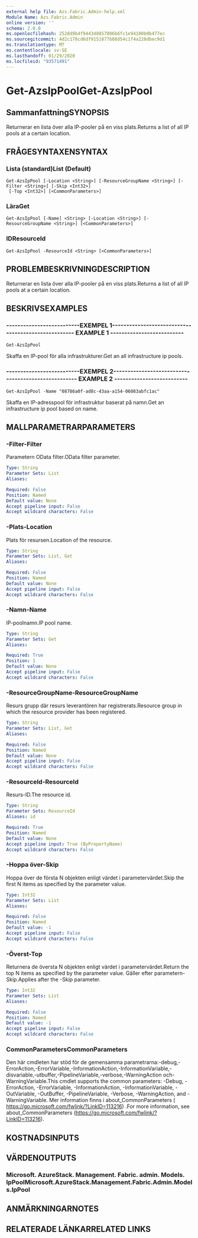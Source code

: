 ```yaml
---
external help file: Azs.Fabric.Admin-help.xml
Module Name: Azs.Fabric.Admin
online version: ''
schema: 2.0.0
ms.openlocfilehash: 2528d9b4f9443d8857006b6fc1e94100b0b477ec
ms.sourcegitcommit: 4d2c178cd6df9151877b08d54c1f4a228dbec9d1
ms.translationtype: MT
ms.contentlocale: sv-SE
ms.lasthandoff: 01/29/2020
ms.locfileid: "93571491"
---
```

# <span data-ttu-id="2a2fc-101">Get-AzsIpPool</span><span class="sxs-lookup"><span data-stu-id="2a2fc-101">Get-AzsIpPool</span></span>

## <span data-ttu-id="2a2fc-102">Sammanfattning</span><span class="sxs-lookup"><span data-stu-id="2a2fc-102">SYNOPSIS</span></span>
<span data-ttu-id="2a2fc-103">Returnerar en lista över alla IP-pooler på en viss plats.</span><span class="sxs-lookup"><span data-stu-id="2a2fc-103">Returns a list of all IP pools at a certain location.</span></span>

## <span data-ttu-id="2a2fc-104">FRÅGESYNTAXEN</span><span class="sxs-lookup"><span data-stu-id="2a2fc-104">SYNTAX</span></span>

### <span data-ttu-id="2a2fc-105">Lista (standard)</span><span class="sxs-lookup"><span data-stu-id="2a2fc-105">List (Default)</span></span>
```
Get-AzsIpPool [-Location <String>] [-ResourceGroupName <String>] [-Filter <String>] [-Skip <Int32>]
 [-Top <Int32>] [<CommonParameters>]
```

### <span data-ttu-id="2a2fc-106">Lära</span><span class="sxs-lookup"><span data-stu-id="2a2fc-106">Get</span></span>
```
Get-AzsIpPool [-Name] <String> [-Location <String>] [-ResourceGroupName <String>] [<CommonParameters>]
```

### <span data-ttu-id="2a2fc-107">ID</span><span class="sxs-lookup"><span data-stu-id="2a2fc-107">ResourceId</span></span>
```
Get-AzsIpPool -ResourceId <String> [<CommonParameters>]
```

## <span data-ttu-id="2a2fc-108">PROBLEMBESKRIVNING</span><span class="sxs-lookup"><span data-stu-id="2a2fc-108">DESCRIPTION</span></span>
<span data-ttu-id="2a2fc-109">Returnerar en lista över alla IP-pooler på en viss plats.</span><span class="sxs-lookup"><span data-stu-id="2a2fc-109">Returns a list of all IP pools at a certain location.</span></span>

## <span data-ttu-id="2a2fc-110">BESKRIVS</span><span class="sxs-lookup"><span data-stu-id="2a2fc-110">EXAMPLES</span></span>

### <span data-ttu-id="2a2fc-111">--------------------------EXEMPEL 1--------------------------</span><span class="sxs-lookup"><span data-stu-id="2a2fc-111">-------------------------- EXAMPLE 1 --------------------------</span></span>
```
Get-AzsIpPool
```

<span data-ttu-id="2a2fc-112">Skaffa en IP-pool för alla infrastrukturer.</span><span class="sxs-lookup"><span data-stu-id="2a2fc-112">Get an all infrastructure ip pools.</span></span>

### <span data-ttu-id="2a2fc-113">--------------------------EXEMPEL 2--------------------------</span><span class="sxs-lookup"><span data-stu-id="2a2fc-113">-------------------------- EXAMPLE 2 --------------------------</span></span>
```
Get-AzsIpPool -Name "08786a0f-ad8c-43aa-a154-06083abfc1ac"
```

<span data-ttu-id="2a2fc-114">Skaffa en IP-adresspool för infrastruktur baserat på namn.</span><span class="sxs-lookup"><span data-stu-id="2a2fc-114">Get an infrastructure ip pool based on name.</span></span>

## <span data-ttu-id="2a2fc-115">MALLPARAMETRAR</span><span class="sxs-lookup"><span data-stu-id="2a2fc-115">PARAMETERS</span></span>

### <span data-ttu-id="2a2fc-116">-Filter</span><span class="sxs-lookup"><span data-stu-id="2a2fc-116">-Filter</span></span>
<span data-ttu-id="2a2fc-117">Parametern OData filter.</span><span class="sxs-lookup"><span data-stu-id="2a2fc-117">OData filter parameter.</span></span>

```yaml
Type: String
Parameter Sets: List
Aliases: 

Required: False
Position: Named
Default value: None
Accept pipeline input: False
Accept wildcard characters: False
```

### <span data-ttu-id="2a2fc-118">-Plats</span><span class="sxs-lookup"><span data-stu-id="2a2fc-118">-Location</span></span>
<span data-ttu-id="2a2fc-119">Plats för resursen.</span><span class="sxs-lookup"><span data-stu-id="2a2fc-119">Location of the resource.</span></span>

```yaml
Type: String
Parameter Sets: List, Get
Aliases: 

Required: False
Position: Named
Default value: None
Accept pipeline input: False
Accept wildcard characters: False
```

### <span data-ttu-id="2a2fc-120">-Namn</span><span class="sxs-lookup"><span data-stu-id="2a2fc-120">-Name</span></span>
<span data-ttu-id="2a2fc-121">IP-poolnamn.</span><span class="sxs-lookup"><span data-stu-id="2a2fc-121">IP pool name.</span></span>

```yaml
Type: String
Parameter Sets: Get
Aliases: 

Required: True
Position: 1
Default value: None
Accept pipeline input: False
Accept wildcard characters: False
```

### <span data-ttu-id="2a2fc-122">-ResourceGroupName</span><span class="sxs-lookup"><span data-stu-id="2a2fc-122">-ResourceGroupName</span></span>
<span data-ttu-id="2a2fc-123">Resurs grupp där resurs leverantören har registrerats.</span><span class="sxs-lookup"><span data-stu-id="2a2fc-123">Resource group in which the resource provider has been registered.</span></span>

```yaml
Type: String
Parameter Sets: List, Get
Aliases: 

Required: False
Position: Named
Default value: None
Accept pipeline input: False
Accept wildcard characters: False
```

### <span data-ttu-id="2a2fc-124">-ResourceId</span><span class="sxs-lookup"><span data-stu-id="2a2fc-124">-ResourceId</span></span>
<span data-ttu-id="2a2fc-125">Resurs-ID.</span><span class="sxs-lookup"><span data-stu-id="2a2fc-125">The resource id.</span></span>

```yaml
Type: String
Parameter Sets: ResourceId
Aliases: id

Required: True
Position: Named
Default value: None
Accept pipeline input: True (ByPropertyName)
Accept wildcard characters: False
```

### <span data-ttu-id="2a2fc-126">-Hoppa över</span><span class="sxs-lookup"><span data-stu-id="2a2fc-126">-Skip</span></span>
<span data-ttu-id="2a2fc-127">Hoppa över de första N objekten enligt värdet i parametervärdet.</span><span class="sxs-lookup"><span data-stu-id="2a2fc-127">Skip the first N items as specified by the parameter value.</span></span>

```yaml
Type: Int32
Parameter Sets: List
Aliases: 

Required: False
Position: Named
Default value: -1
Accept pipeline input: False
Accept wildcard characters: False
```

### <span data-ttu-id="2a2fc-128">-Överst</span><span class="sxs-lookup"><span data-stu-id="2a2fc-128">-Top</span></span>
<span data-ttu-id="2a2fc-129">Returnera de översta N objekten enligt värdet i parametervärdet.</span><span class="sxs-lookup"><span data-stu-id="2a2fc-129">Return the top N items as specified by the parameter value.</span></span>
<span data-ttu-id="2a2fc-130">Gäller efter parametern-Skip.</span><span class="sxs-lookup"><span data-stu-id="2a2fc-130">Applies after the -Skip parameter.</span></span>

```yaml
Type: Int32
Parameter Sets: List
Aliases: 

Required: False
Position: Named
Default value: -1
Accept pipeline input: False
Accept wildcard characters: False
```

### <span data-ttu-id="2a2fc-131">CommonParameters</span><span class="sxs-lookup"><span data-stu-id="2a2fc-131">CommonParameters</span></span>
<span data-ttu-id="2a2fc-132">Den här cmdleten har stöd för de gemensamma parametrarna:-debug,-ErrorAction,-ErrorVariable,-InformationAction,-InformationVariable,-disvariable,-utbuffer,-PipelineVariable,-verbose,-WarningAction och-WarningVariable.</span><span class="sxs-lookup"><span data-stu-id="2a2fc-132">This cmdlet supports the common parameters: -Debug, -ErrorAction, -ErrorVariable, -InformationAction, -InformationVariable, -OutVariable, -OutBuffer, -PipelineVariable, -Verbose, -WarningAction, and -WarningVariable.</span></span> <span data-ttu-id="2a2fc-133">Mer information finns i about_CommonParameters ( https://go.microsoft.com/fwlink/?LinkID=113216) .</span><span class="sxs-lookup"><span data-stu-id="2a2fc-133">For more information, see about_CommonParameters (https://go.microsoft.com/fwlink/?LinkID=113216).</span></span>

## <span data-ttu-id="2a2fc-134">KOSTNADS</span><span class="sxs-lookup"><span data-stu-id="2a2fc-134">INPUTS</span></span>

## <span data-ttu-id="2a2fc-135">VÄRDEN</span><span class="sxs-lookup"><span data-stu-id="2a2fc-135">OUTPUTS</span></span>

### <span data-ttu-id="2a2fc-136">Microsoft. AzureStack. Management. Fabric. admin. Models. IpPool</span><span class="sxs-lookup"><span data-stu-id="2a2fc-136">Microsoft.AzureStack.Management.Fabric.Admin.Models.IpPool</span></span>

## <span data-ttu-id="2a2fc-137">ANMÄRKNINGAR</span><span class="sxs-lookup"><span data-stu-id="2a2fc-137">NOTES</span></span>

## <span data-ttu-id="2a2fc-138">RELATERADE LÄNKAR</span><span class="sxs-lookup"><span data-stu-id="2a2fc-138">RELATED LINKS</span></span>

